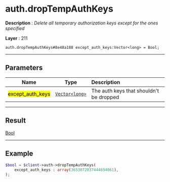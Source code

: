 # auth.dropTempAuthKeys

**Description** : *Delete all temporary authorization keys except for the ones specified*

**Layer** : 211

```tl
auth.dropTempAuthKeys#8e48a188 except_auth_keys:Vector<long> = Bool;
```

---

## Parameters

| Name | Type | Description |
| :---: | :---: | :--- |
| <mark>except_auth_keys</mark> | [`Vector<long>`](type/long) | The auth keys that shouldn't be dropped |

---

## Result

[Bool](type/Bool)

---

## Example

```php
$bool = $client->auth->dropTempAuthKeys(
	except_auth_keys : array(3653072037444694061),
);
```